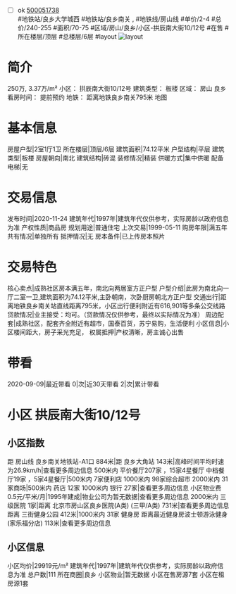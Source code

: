 - [ ] ok [500051738](https://bj.5i5j.com/ershoufang/500051738.html)  
 #地铁站/良乡大学城西 #地铁站/良乡南关 ,  #地铁线/房山线
#单价/2-4 #总价/240-255 #面积/70-75   #区域/房山/良乡/小区-拱辰南大街10/12号 #在售 #所在楼层/顶层 #总楼层/6层 #layout 
![layout](http://image2.5i5j.com//group1/M00/25/3A/CgqJMlzTjY2AfxqGAAC2ca9sf9k569.jpg_P5.jpg) 
# 简介 
 250万,  3.37万/m² 
小区： 拱辰南大街10/12号
建筑类型： 板楼
区域： 房山 良乡
看房时间： 提前预约
地铁： 距离地铁良乡南关795米 地图
# 基本信息 
 房屋户型|2室1厅1卫
所在楼层|顶层/6层
建筑面积|74.12平米
户型结构|平层
建筑类型|板楼
房屋朝向|南北
建筑结构|砖混
装修情况|精装
供暖方式|集中供暖
配备电梯|无
# 交易信息 
 发布时间|2020-11-24
建筑年代|1997年|建筑年代仅供参考，实际房龄以政府信息为准
产权性质|商品房
规划用途|普通住宅
上次交易|1999-05-11
购房年限|满五年
共有情况|单独所有
抵押情况|无
房本备件|已上传房本照片
# 交易特色 
 核心卖点|成熟社区房本满五年，南北向两居室方正户型
户型介绍|此房为南北向一厅二室一卫,建筑面积为74.12平米,主卧朝南，次卧厨房朝北方正户型
交通出行|距离地铁良乡南关站直线距离795米，小区出行便利附近有616,901等多条公交线路
贷款情况|业主接受：均可。（贷款情况仅供参考，最终以实际情况为准）
周边配套|成熟社区，配套齐全附近有超市，国泰百货，苏宁易购，生活便利
小区信息|小区楼间距大，房子采光充足，
权属抵押|产权清晰，房主诚心出售
# 带看 
 2020-09-09|最近带看	 0|次|近30天带看	 2|次|累计带看
# 小区 拱辰南大街10/12号
## 小区指数 
 距 房山线 良乡南关地铁站-A1口 884米|距 良乡大角站 143米|高峰时间平均时速为26.9km/h|查看更多周边信息
500米内 平价餐厅207家 ，15家4星餐厅
中档餐厅19家 ，5家4星餐厅|500米内 7家便利店
1000米内 98家综合超市
2000米内 31家商场|500米内 药店 12家
1000米内 银行 27家|查看更多周边信息
小区物业费0.5元/平米/月|1995年建成|物业公司为暂无数据|查看更多周边信息
2000米内 三级医院 1家|距离 北京市房山区良乡医院(A类) (三甲/A类) 731米|查看更多周边信息
距离 三街健身公园 412米|1000米内 31家 健身房
距离最近健身房波士顿游泳健身(家乐福分店) 113米|查看更多周边信息
## 小区信息 
 小区均价|29919元/m²
建筑年代|1997年|建筑年代仅供参考，实际房龄以政府信息为准
总户数|111
所在商圈|良乡
小区物业|暂无数据
小区在售房源7套
小区在租房源1套
